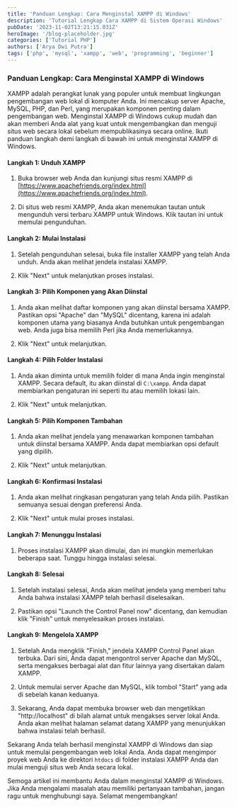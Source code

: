 ```yaml
---
title: 'Panduan Lengkap: Cara Menginstal XAMPP di Windows'
description: 'Tutorial Lengkap Cara XAMPP di Sistem Operasi Windows'
pubDate: '2023-11-02T13:21:15.031Z'
heroImage: '/blog-placeholder.jpg'
categories: ['Tutorial PHP']
authors: ['Arya Dwi Putra']
tags: ['php', 'mysql', 'xampp', 'web', 'programming', 'beginner']
---
```


### Panduan Lengkap: Cara Menginstal XAMPP di Windows

XAMPP adalah perangkat lunak yang populer untuk membuat lingkungan pengembangan web lokal di komputer Anda. Ini mencakup server Apache, MySQL, PHP, dan Perl, yang merupakan komponen penting dalam pengembangan web. Menginstal XAMPP di Windows cukup mudah dan akan memberi Anda alat yang kuat untuk mengembangkan dan menguji situs web secara lokal sebelum mempublikasinya secara online. Ikuti panduan langkah demi langkah di bawah ini untuk menginstal XAMPP di Windows.

#### Langkah 1: Unduh XAMPP

1. Buka browser web Anda dan kunjungi situs resmi XAMPP di [https://www.apachefriends.org/index.html](https://www.apachefriends.org/index.html).

2. Di situs web resmi XAMPP, Anda akan menemukan tautan untuk mengunduh versi terbaru XAMPP untuk Windows. Klik tautan ini untuk memulai pengunduhan.

#### Langkah 2: Mulai Instalasi

1. Setelah pengunduhan selesai, buka file installer XAMPP yang telah Anda unduh. Anda akan melihat jendela instalasi XAMPP.

2. Klik "Next" untuk melanjutkan proses instalasi.

#### Langkah 3: Pilih Komponen yang Akan Diinstal

1. Anda akan melihat daftar komponen yang akan diinstal bersama XAMPP. Pastikan opsi "Apache" dan "MySQL" dicentang, karena ini adalah komponen utama yang biasanya Anda butuhkan untuk pengembangan web. Anda juga bisa memilih Perl jika Anda memerlukannya.

2. Klik "Next" untuk melanjutkan.

#### Langkah 4: Pilih Folder Instalasi

1. Anda akan diminta untuk memilih folder di mana Anda ingin menginstal XAMPP. Secara default, itu akan diinstal di `C:\xampp`. Anda dapat membiarkan pengaturan ini seperti itu atau memilih lokasi lain.

2. Klik "Next" untuk melanjutkan.

#### Langkah 5: Pilih Komponen Tambahan

1. Anda akan melihat jendela yang menawarkan komponen tambahan untuk diinstal bersama XAMPP. Anda dapat membiarkan opsi default yang dipilih.

2. Klik "Next" untuk melanjutkan.

#### Langkah 6: Konfirmasi Instalasi

1. Anda akan melihat ringkasan pengaturan yang telah Anda pilih. Pastikan semuanya sesuai dengan preferensi Anda.

2. Klik "Next" untuk mulai proses instalasi.

#### Langkah 7: Menunggu Instalasi

1. Proses instalasi XAMPP akan dimulai, dan ini mungkin memerlukan beberapa saat. Tunggu hingga instalasi selesai.

#### Langkah 8: Selesai

1. Setelah instalasi selesai, Anda akan melihat jendela yang memberi tahu Anda bahwa instalasi XAMPP telah berhasil diselesaikan.

2. Pastikan opsi "Launch the Control Panel now" dicentang, dan kemudian klik "Finish" untuk menyelesaikan proses instalasi.

#### Langkah 9: Mengelola XAMPP

1. Setelah Anda mengklik "Finish," jendela XAMPP Control Panel akan terbuka. Dari sini, Anda dapat mengontrol server Apache dan MySQL, serta mengakses berbagai alat dan fitur lainnya yang disertakan dalam XAMPP.

2. Untuk memulai server Apache dan MySQL, klik tombol "Start" yang ada di sebelah kanan keduanya.

3. Sekarang, Anda dapat membuka browser web dan mengetikkan "http://localhost" di bilah alamat untuk mengakses server lokal Anda. Anda akan melihat halaman selamat datang XAMPP yang menunjukkan bahwa instalasi telah berhasil.

Sekarang Anda telah berhasil menginstal XAMPP di Windows dan siap untuk memulai pengembangan web lokal Anda. Anda dapat mengimpor proyek web Anda ke direktori `htdocs` di folder instalasi XAMPP Anda dan mulai menguji situs web Anda secara lokal.

Semoga artikel ini membantu Anda dalam menginstal XAMPP di Windows. Jika Anda mengalami masalah atau memiliki pertanyaan tambahan, jangan ragu untuk menghubungi saya. Selamat mengembangkan!
